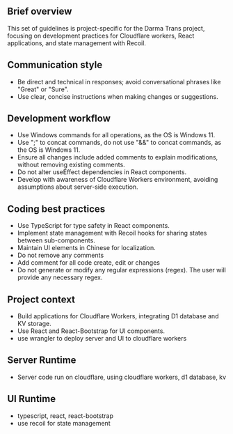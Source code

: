 ## Brief overview
This set of guidelines is project-specific for the Darma Trans project, focusing on development practices for Cloudflare workers, React applications, and state management with Recoil.

## Communication style
- Be direct and technical in responses; avoid conversational phrases like "Great" or "Sure".
- Use clear, concise instructions when making changes or suggestions.

## Development workflow
- Use Windows commands for all operations, as the OS is Windows 11.
- Use ";" to concat commands, do not use "&&" to concat commands, as the OS is Windows 11.
- Ensure all changes include added comments to explain modifications, without removing existing comments.
- Do not alter useEffect dependencies in React components.
- Develop with awareness of Cloudflare Workers environment, avoiding assumptions about server-side execution.

## Coding best practices
- Use TypeScript for type safety in React components.
- Implement state management with Recoil hooks for sharing states between sub-components.
- Maintain UI elements in Chinese for localization.
- Do not remove any comments
- Add comment for all code create, edit or changes
- Do not generate or modify any regular expressions (regex). The user will provide any necessary regex.

## Project context
- Build applications for Cloudflare Workers, integrating D1 database and KV storage.
- Use React and React-Bootstrap for UI components.
- use wrangler to deploy server and UI to cloudflare workers

## Server Runtime
- Server code run on cloudflare, using cloudflare workers, d1 database, kv

## UI Runtime
- typescript, react, react-bootstrap
- use recoil for state management
